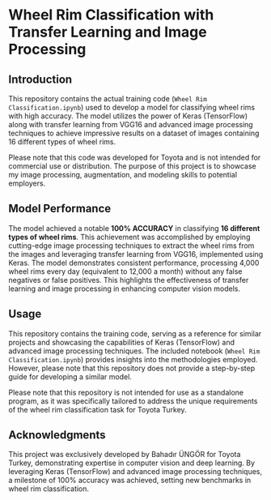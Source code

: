 # Wheel Rim Classification with Transfer Learning and Image Processing

## Introduction
This repository contains the actual training code (`Wheel Rim Classification.ipynb`) used to develop a model for classifying wheel rims with high accuracy. The model utilizes the power of Keras (TensorFlow) along with transfer learning from VGG16 and advanced image processing techniques to achieve impressive results on a dataset of images containing 16 different types of wheel rims.

Please note that this code was developed for Toyota and is not intended for commercial use or distribution. The purpose of this project is to showcase my image processing, augmentation, and modeling skills to potential employers.

## Model Performance
The model achieved a notable **100% ACCURACY** in classifying **16 different types of wheel rims**. This achievement was accomplished by employing cutting-edge image processing techniques to extract the wheel rims from the images and leveraging transfer learning from VGG16, implemented using Keras. The model demonstrates consistent performance, processing 4,000 wheel rims every day (equivalent to 12,000 a month) without any false negatives or false positives. This highlights the effectiveness of transfer learning and image processing in enhancing computer vision models.

## Usage
This repository contains the training code, serving as a reference for similar projects and showcasing the capabilities of Keras (TensorFlow) and advanced image processing techniques. The included notebook (`Wheel Rim Classification.ipynb`) provides insights into the methodologies employed. However, please note that this repository does not provide a step-by-step guide for developing a similar model.

Please note that this repository is not intended for use as a standalone program, as it was specifically tailored to address the unique requirements of the wheel rim classification task for Toyota Turkey.

## Acknowledgments
This project was exclusively developed by Bahadır ÜNGÖR for Toyota Turkey, demonstrating expertise in computer vision and deep learning. By leveraging Keras (TensorFlow) and advanced image processing techniques, a milestone of 100% accuracy was achieved, setting new benchmarks in wheel rim classification.
